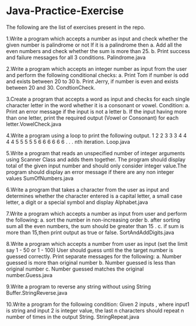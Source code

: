 # Java-Practice-Exercise

The following are the list of exercises present in the repo.

1.Write a program which accepts a number as input and check whether the given number is palindrome or not If it is a palindrome then a. Add all the even numbers and check whether the sum is more than 25. b. Print success and failure messages for all 3 conditions. Palindrome.java

2.Write a program which accepts an integer number as input from the user and perform the following conditional checks: a. Print Tom if number is odd and exists between 20 to 30 b. Print Jerry, if number is even and exists between 20 and 30.  CondtionCheck.

3.Create a program that accepts a word as input and checks for each single character letter in the word whether it is a consonant or vowel. Condition: a. Print an error message if the input is not a letter b. If the input having more than one letter, print the required output (Vowel or Consonant) for each letter.VowelCheck.java

4.Write a program using a loop to print the following output. 1 2 2 3 3 3 4 4 4 4 5 5 5 5 5 6 6 6 6 6 6 . . . nth iteration. Loop.java

5.Write a program that reads an unspecified number of integer arguments using Scanner Class and adds them together. The program should display total of the given input number and should only consider integer value.The program should display an error message if there are any non integer values  SumOfNumbers.java

6.Write a program that takes a character from the user as input and determines whether the character entered is a capital letter, a small case letter, a digit or a special symbol and display Alphabet.java

7.Write a program which accepts a number as input from user and perform the following: a. sort the number in non-increasing order b. after sorting sum all the even numbers, the sum should be greater than 15 . c. if sum is more than 15,then print output as true or false. SortAndAddDigits.java

8.Write a program which accepts a number from user as input (set the limit say 1 - 50 or 1 - 100) User should guess until the the target number is guessed correctly. Print separate messages for the following: a. Number guessed is more than original number b. Number guessed is less than original number c. Number guessed matches the original number.Guess.java

9.Write a program to reverse any string without using String Buffer.StringReverse.java

10.Write a program for the following condition: Given 2 inputs , where input1 is string and input 2 is integer value, the last n characters should repeat n number of times in the output String.  StringRepeat.java
